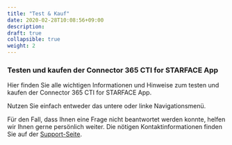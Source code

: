 ```yaml
---
title: "Test & Kauf"
date: 2020-02-28T10:08:56+09:00
description: 
draft: true
collapsible: true
weight: 2
---
```

### Testen und kaufen der Connector 365 CTI for STARFACE App

Hier finden Sie alle wichtigen Informationen und Hinweise zum testen und kaufen der Connector 365 CTI for STARFACE App.

Nutzen Sie einfach entweder das untere oder linke Navigationsmenü.

Für den Fall, dass Ihnen eine Frage nicht beantwortet werden konnte, helfen wir Ihnen gerne persönlich weiter. Die nötigen Kontaktinformationen finden Sie auf der [Support-Seite](de-de/apps/cti-for-starface/help-support/).